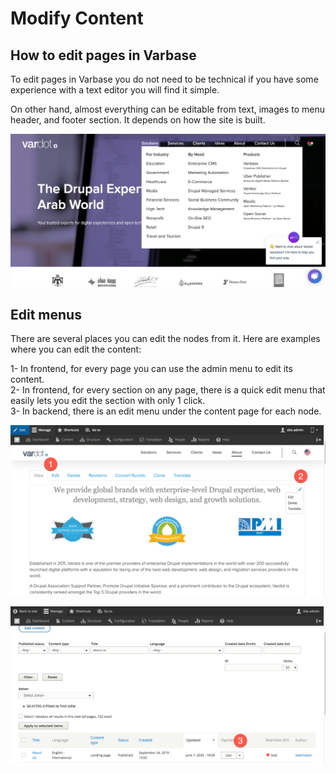 # Modify Content

## How to edit pages in Varbase

To edit pages in Varbase you do not need to be technical if you have some experience with a text editor you will find it simple.

On other hand, almost everything can be editable from text, images to menu header, and footer section. It depends on how the site is built. 

![Vardot.com menu](../../.gitbook/assets/menu.png)

## Edit menus

There are several places you can edit the nodes from it. Here are examples where you can edit the content:  
  
1- In frontend, for every page you can use the admin menu to edit its content.  
2- In frontend, for every section on any page, there is a quick edit menu that easily lets you edit the section with only 1 click.   
3- In backend, there is an edit menu under the content page for each node. 

![Edit and Quick Edit menus](../../.gitbook/assets/edit-content.png)

![Edit menu under content page](../../.gitbook/assets/content-vardot.png)

